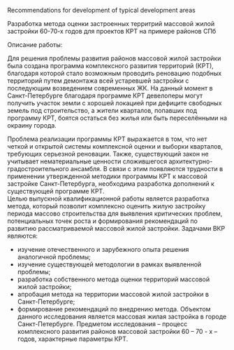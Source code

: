 Recommendations for development of typical development areas

Разработка метода оценки застроенных территрий массовой жилой застройки 60-70-х годов для проектов КРТ на примере районов СПб

Описание работы:

Для решения проблемы развития районов массовой жилой застройки была создана программа комплексного развития территорий (КРТ), благодаря которой стало возможным проводить реновацию подобных территорий путем демонтажа всей устаревшей застройки с последующим возведением современных ЖК. На данный момент в Санкт-Петербурге благодаря программе КРТ девелоперы могут получить участок земли с хорошей локацией при дефиците свободных земель под строительство, а жители кварталов, попавших под программу КРТ, боятся остаться без жилья или быть переселёнными на окраину города. 

Проблема реализации программы КРТ выражается в том, что нет четкой и открытой системы комплексной оценки и выборки кварталов, требующих серьезной реновации.   Также, существующий закон не учитывает нематериальные ценности сложившегося архитектурно-градостроительного ансамбля. В связи с этим появляются трудности в применении утвержденной методики программы КРТ к массовой застройке Санкт-Петербурга, необходима разработка дополнений к существующей программе КРТ.  
Целью выпускной квалификационной работы является разработка метода, который позволит комплексно оценить жилую застройку периода массово строительства для выявления критических проблем, потенциальных точек роста и формирования рекомендаций по развитию рассматриваемой массовой жилой застройки. 
Задачами ВКР являются: 
- изучение отечественного и зарубежного опыта решения аналогичной проблемы; 
- изучение существующей методологии в рамках выявленной проблемы;
- разработка собственного метода оценки территорий массовой жилой застройки; 
- апробация метода на территории массовой жилой застройки в Санкт-Петербурге;
- формирование рекомендаций по внедрению метода.
Объектом данного исследования является массовая жилая застройка в городе Санкт-Петербурге. Предметом исследования – процесс комплексного развития районов массовой застройки 60 – 70 - х – годов, характерные параметры КРТ.
